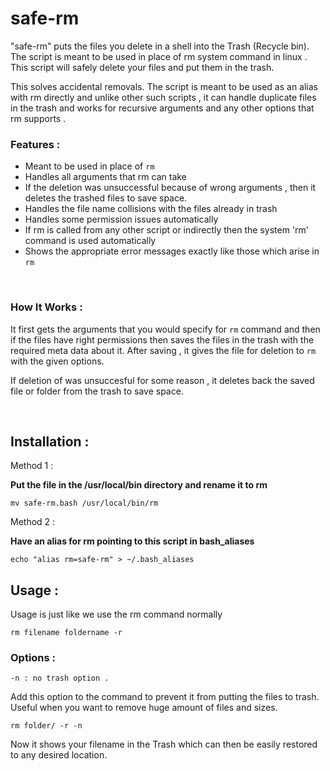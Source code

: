# safe-rm
"safe-rm" puts the files you delete in a shell into the Trash (Recycle bin). The script is meant to be used in place of rm system command in linux . This script will safely delete your files and put them in the trash.

This solves accidental removals. The script is meant to be used as an alias with rm directly and unlike other such scripts , it can handle duplicate files in the trash and works for recursive arguments and any other options that rm supports . 

### Features :
+ Meant to be used in place of `rm`
+ Handles all arguments that rm can take
+ If the deletion was unsuccessful because of wrong arguments , then it deletes the trashed files to save space.
+ Handles the file name collisions with the files already in trash
+ Handles some permission issues automatically
+ If rm is called from any other script or indirectly then the system 'rm' command is used automatically
+ Shows the appropriate error messages exactly like those which arise in `rm` 


<br>


### How It Works :
It first gets the arguments that you would specify for `rm` command and then if the files have right permissions then saves the files in the trash with the required meta data about it. After saving , it gives the file for deletion to `rm` with the given options.

If deletion of was unsuccesful for some reason , it deletes back the saved file or folder from the trash to save space.   



<br>

## Installation :

Method 1 :

**Put the file in the /usr/local/bin directory and rename it to rm**

```
mv safe-rm.bash /usr/local/bin/rm
```

Method 2 :

**Have an alias for rm pointing to this script in bash_aliases**
```
echo "alias rm=safe-rm" > ~/.bash_aliases
```


## Usage :

Usage is just like we use the rm command normally

```
rm filename foldername -r
```

### Options :

```
-n : no trash option .
```

Add this option to the command to prevent it from putting the files to trash. Useful when you want to remove huge amount of files and sizes.

```
rm folder/ -r -n
```

Now it shows your filename in the Trash which can then be easily restored to any desired location.
